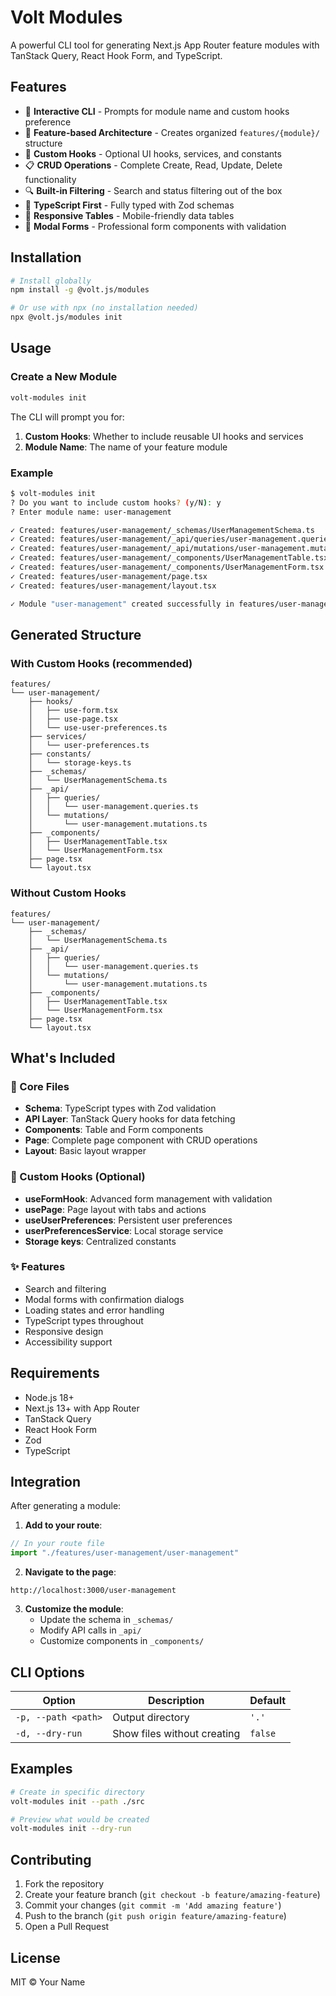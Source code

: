 # Volt Modules

A powerful CLI tool for generating Next.js App Router feature modules with TanStack Query, React Hook Form, and TypeScript.

## Features

- 🚀 **Interactive CLI** - Prompts for module name and custom hooks preference
- 📁 **Feature-based Architecture** - Creates organized `features/{module}/` structure  
- 🎨 **Custom Hooks** - Optional UI hooks, services, and constants
- 📋 **CRUD Operations** - Complete Create, Read, Update, Delete functionality
- 🔍 **Built-in Filtering** - Search and status filtering out of the box
- 🎯 **TypeScript First** - Fully typed with Zod schemas
- 📱 **Responsive Tables** - Mobile-friendly data tables
- 🎨 **Modal Forms** - Professional form components with validation

## Installation

```bash
# Install globally
npm install -g @volt.js/modules

# Or use with npx (no installation needed)
npx @volt.js/modules init
```

## Usage

### Create a New Module

```bash
volt-modules init
```

The CLI will prompt you for:
1. **Custom Hooks**: Whether to include reusable UI hooks and services
2. **Module Name**: The name of your feature module

### Example

```bash
$ volt-modules init
? Do you want to include custom hooks? (y/N): y
? Enter module name: user-management

✓ Created: features/user-management/_schemas/UserManagementSchema.ts
✓ Created: features/user-management/_api/queries/user-management.queries.ts
✓ Created: features/user-management/_api/mutations/user-management.mutations.ts
✓ Created: features/user-management/_components/UserManagementTable.tsx
✓ Created: features/user-management/_components/UserManagementForm.tsx
✓ Created: features/user-management/page.tsx
✓ Created: features/user-management/layout.tsx

✓ Module "user-management" created successfully in features/user-management
```

## Generated Structure

### With Custom Hooks (recommended)
```
features/
└── user-management/
    ├── hooks/
    │   ├── use-form.tsx
    │   ├── use-page.tsx
    │   └── use-user-preferences.ts
    ├── services/
    │   └── user-preferences.ts
    ├── constants/
    │   └── storage-keys.ts
    ├── _schemas/
    │   └── UserManagementSchema.ts
    ├── _api/
    │   ├── queries/
    │   │   └── user-management.queries.ts
    │   └── mutations/
    │       └── user-management.mutations.ts
    ├── _components/
    │   ├── UserManagementTable.tsx
    │   └── UserManagementForm.tsx
    ├── page.tsx
    └── layout.tsx
```

### Without Custom Hooks
```
features/
└── user-management/
    ├── _schemas/
    │   └── UserManagementSchema.ts
    ├── _api/
    │   ├── queries/
    │   │   └── user-management.queries.ts
    │   └── mutations/
    │       └── user-management.mutations.ts
    ├── _components/
    │   ├── UserManagementTable.tsx
    │   └── UserManagementForm.tsx
    ├── page.tsx
    └── layout.tsx
```

## What's Included

### 🔧 Core Files
- **Schema**: TypeScript types with Zod validation
- **API Layer**: TanStack Query hooks for data fetching
- **Components**: Table and Form components
- **Page**: Complete page component with CRUD operations
- **Layout**: Basic layout wrapper

### 🎨 Custom Hooks (Optional)
- **useFormHook**: Advanced form management with validation
- **usePage**: Page layout with tabs and actions
- **useUserPreferences**: Persistent user preferences
- **userPreferencesService**: Local storage service
- **Storage keys**: Centralized constants

### ✨ Features
- Search and filtering
- Modal forms with confirmation dialogs
- Loading states and error handling
- TypeScript types throughout
- Responsive design
- Accessibility support

## Requirements

- Node.js 18+
- Next.js 13+ with App Router
- TanStack Query
- React Hook Form
- Zod
- TypeScript

## Integration

After generating a module:

1. **Add to your route**:
```typescript
// In your route file
import "./features/user-management/user-management"
```

2. **Navigate to the page**:
```
http://localhost:3000/user-management
```

3. **Customize the module**:
   - Update the schema in `_schemas/`
   - Modify API calls in `_api/`
   - Customize components in `_components/`

## CLI Options

| Option | Description | Default |
|--------|-------------|---------|
| `-p, --path <path>` | Output directory | `'.'` |
| `-d, --dry-run` | Show files without creating | `false` |

## Examples

```bash
# Create in specific directory
volt-modules init --path ./src

# Preview what would be created
volt-modules init --dry-run
```

## Contributing

1. Fork the repository
2. Create your feature branch (`git checkout -b feature/amazing-feature`)
3. Commit your changes (`git commit -m 'Add amazing feature'`)
4. Push to the branch (`git push origin feature/amazing-feature`)
5. Open a Pull Request

## License

MIT © Your Name